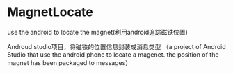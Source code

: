 # MagnetLocate
use the android to locate the magnet(利用android追踪磁铁位置)

Androud studio项目，将磁铁的位置信息封装成消息类型
（a project of Android Studio that use the android phone to locate a magenet.
the position of the magnet has been packaged to messages）
